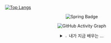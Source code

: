  [![Top Langs](https://github-readme-stats.vercel.app/api/top-langs/?username=Umjiseung&langs_count=10)](https://github.com/Umjiseung/Umjiseung)

<div align=center>

  ![Spring Badge](http://img.shields.io/badge/-55/100-6DB33F?style=for-the-badge&logo=Spring&logoColor=white)
  

  <img src="https://github-readme-activity-graph.vercel.app/graph?username=Umjiseung&theme=high-contrast&height=250" alt="GitHub Activity Graph">
   <p> 
  </p>
  <details>
<summary>
  <img src="https://raw.githubusercontent.com/Tarikul-Islam-Anik/Animated-Fluent-Emojis/master/Emojis/Hand%20gestures/Eyes.png" alt="Eyes" width="2%" /> 내가 지금 배우는 ... 
</summary>
   <br>

![MySQL](https://img.shields.io/badge/mysql-%2300f.svg?style=for-the-badge&logo=mysql&logoColor=white) ![java](https://img.shields.io/badge/Java-ED8B00?style=for-the-badge&logo=openjdk&logoColor=white)  ![spring](https://img.shields.io/badge/Spring-6DB33F?style=for-the-badge&logo=spring&logoColor=white) 

</details>   

 
  </div>    


 
